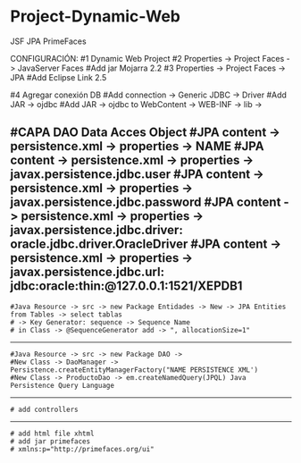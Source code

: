 # Project-Dynamic-Web
JSF JPA PrimeFaces


CONFIGURACIÓN:
#1 Dynamic Web Project
#2 Properties -> Project Faces -> JavaServer Faces
	#Add jar Mojarra 2.2
#3 Properties -> Project Faces -> JPA
	#Add Eclipse Link 2.5

#4 Agregar conexión DB
	#Add connection -> Generic JDBC -> Driver
	#Add JAR -> ojdbc
	#Add JAR -> ojdbc to WebContent -> WEB-INF -> lib -> 

#CAPA DAO Data Acces Object
	#JPA content -> persistence.xml -> properties -> NAME
	#JPA content -> persistence.xml -> properties -> javax.persistence.jdbc.user
	#JPA content -> persistence.xml -> properties -> javax.persistence.jdbc.password
	#JPA content -> persistence.xml -> properties -> javax.persistence.jdbc.driver: oracle.jdbc.driver.OracleDriver
	#JPA content -> persistence.xml -> properties -> javax.persistence.jdbc.url: jdbc:oracle:thin:@127.0.0.1:1521/XEPDB1
---------------------------------------------------------------------------------------------------------------------------
	#Java Resource -> src -> new Package Entidades -> New -> JPA Entities from Tables -> select tablas
	# -> Key Generator: sequence -> Sequence Name
	# in Class -> @SequenceGenerator add -> ", allocationSize=1"

---------------------------------------------------------------------------------------------------------------------------
	#Java Resource -> src -> new Package DAO -> 
	#New Class -> DaoManager -> Persistence.createEntityManagerFactory("NAME PERSISTENCE XML')
	#New Class -> ProductoDao -> em.createNamedQuery(JPQL) Java Persistence Query Language

-------------------------------------------------------------------------------------------------------------------------	
	# add controllers
-------------------------------------------------------------------------------------------------------------------------	
	# add html file xhtml
	# add jar primefaces
	# xmlns:p="http://primefaces.org/ui"
	
	
	

	
	

